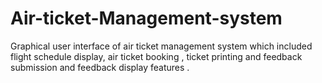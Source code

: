 # Air-ticket-Management-system
Graphical user interface of air ticket management system which included flight schedule display, air ticket booking , ticket printing and feedback submission and feedback display features .
